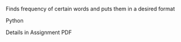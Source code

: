 Finds frequency of certain words and puts them in a desired format

Python

Details in Assignment PDF
